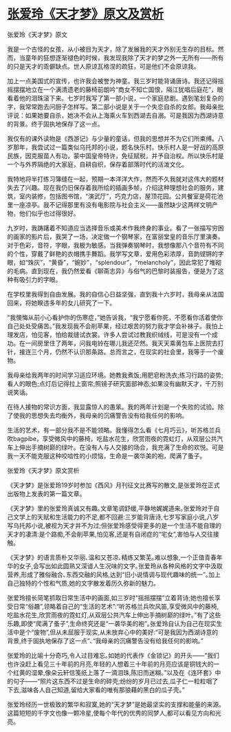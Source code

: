 # [张爱玲《天才梦》原文及赏析](https://www.vrrw.net/wx/6471.html)

张爱玲《天才梦》原文

我是一个古怪的女孩，从小被目为天才，除了发展我的天才外别无生存的目标。然而，当童年的狂想逐渐褪色的时候，我发现我除了天才的梦之外一无所有——所有的只是天才的乖僻缺点。世人原谅瓦格涅的疏狂，可是他们不会原谅我。

加上一点美国式的宣传，也许我会被誉为神童。我三岁时能背诵唐诗。我还记得摇摇摆摆地立在一个满清遗老的藤椅前朗吟“商女不知亡国恨，隔江犹唱后庭花”，眼看着他的泪珠滚下来。七岁时我写了第一部小说，一个家庭悲剧。遇到笔划复杂的字，我常常跑去问厨子怎样写。第二部小说是关于一个失恋自杀的女郎。我母亲批评说：如果她要自杀，她决不会从上海乘火车到西湖去自溺。可是我因为西湖诗意的背景。终于固执地保存了这一点。



我仅有的课外读物是《西游记》与少量的童话，但我的思想并不为它们所束缚。八岁那年，我尝试过一篇类似乌托邦的小说，题名快乐村。快乐村人是一好战的高原民族，因克服苗人有功，蒙中国皇帝特许，免征赋税，并予自治权。所以快乐村是一个与外界隔绝的大家庭，自耕自织，保存着部落时代的活泼文化。

我特地将半打练习簿缝在一起，预期一本洋洋大作，然而不久我就对这伟大的题材失去了兴趣。现在我仍旧保存着我所绘的插画多帧，介绍这种理想社会的服务，建筑，室内装修，包括图书馆，“演武厅”，巧克力店，屋顶花园。公共餐室是荷花池里一座凉亭。我不记得那里有没有电影院与社会主义——虽然缺少这两样文明产物，他们似乎也过得很好。

九岁时，我踌躇着不知道应当选择音乐或美术作我终身的事业。看了一张描写穷困的画家的影片后，我哭了一场，决定做一个钢琴家，在富丽堂皇的音乐厅里演奏。对于色彩，音符，字眼，我极为敏感。当我弹奏钢琴时，我想像那八个音符有不同的个性，穿戴了鲜艳的衣帽携手舞蹈。我学写文章，爱用色彩浓厚，音韵铿锵的字眼，如“珠灰”，“黄昏”，“婉妙”，“splendour”，“melancholy”，因此常犯了堆砌的毛病。直到现在，我仍然爱看《聊斋志异》与俗气的巴黎时装报告，便是为了这种有吸引力的字眼。

在学校里我得到自由发展。我的自信心日益坚强，直到我十六岁时，我母亲从法国回来，将她睽违多年的女儿研究了一下。

“我懊悔从前小心看护你的伤寒症，”她告诉我，“我宁愿看你死，不愿看你活着使你自己处处受痛苦。”我发现我不会削苹果，经过艰苦的努力我才学会补袜子。我怕上理发店，怕见客，怕给裁缝试衣裳。许多人尝试过教我织绒线，可是没有一个成功。在一间房里住了两年，问我电铃在哪儿我还茫然。我天天乘黄包车上医院去打针，接连三个月，仍然不认识那条路。总而言之，在现实的社会里，我等于一个废物。

我母亲给我两年的时间学习适应环境。她教我煮饭;用肥皂粉洗衣;练习行路的姿势;看人的眼色;点灯后记得拉上窗帘;照镜子研究面部神态;如果没有幽默天才，千万别说笑话。

在待人接物的常识方面，我显露惊人的愚笨。我的两年计划是一个失败的试验。除了使我的思想失去均衡外，我母亲的沉痛警告没有给我任何的影响。

生活的艺术，有一部分我不是不能领略。我懂得怎么看《七月巧云》，听苏格兰兵吹bagpibe，享受微风中的藤椅，吃盐水花生，欣赏雨夜的霓虹灯，从双层公共汽车上伸出手摘树巅的绿叶。在没有人与人交接的场合，我充满了生命的欢悦。可是我一天不能克服这种咬啮性的小烦恼，生命是一袭华美的袍，爬满了蚤子。



张爱玲《天才梦》原文赏析

《天才梦》是张爱玲19岁时参加《西风》月刊征文比赛写的散文,是张爱玲在正式出版物上发表的第一篇文章｡

《天才梦》里的张爱玲真诚又有趣｡文章笔调舒缓,平静地娓娓道来｡张爱玲对于自己文学上的天赋和生活能力的不足,都不回避:三岁能背唐诗,七岁写家庭小说,八岁写乌托邦小说,被视为天才并不为过;但张爱玲感受得更多的是一个生活不能自理的天才的凄清:是个路痴,不会削苹果,怕见客,还是有自闭症的“宅女”,害怕与人交往接触｡

《天才梦》的语言质朴又华丽､温和又苍凉､精练又繁芜｡难以想象,一个正值青春年华的女子,会写出如此圆熟又深谙人生况味的文字｡张爱玲从各种风格的文字中汲取营养,形成了雅俗融合､东西交融的风格,达到“旧小说情调与现代趣味的统一”｡加上自己独特的个性和气质,她的文字散发着历久弥新的魅力｡

张爱玲擅长简笔抓取日常生活中的画面,如三岁时“摇摇摆摆”立着背诗;她也擅长享受日常“俗趣”,领略着自己的“生活的艺术”:“听苏格兰兵吹风笛,享受微风中的藤椅,吃盐水花生,欣赏雨夜的霓虹灯,从双层公共汽车上伸出手摘树巅的绿叶｡”有了这些乐趣,即使“爬满了蚤子”,生命终究还是“一袭华美的袍”｡张爱玲自认为自己在现实生活中是个“废物”,但从未屈服于现实,从未放弃心中的美好:“可是我因为西湖诗意的背景,终于固执地保存了这一点”､“我母亲的沉痛警告没有给我任何的影响｡”

张爱玲的比喻十分奇巧,令人过目难忘｡如她的代表作《金锁记》的开头――“我们也许没赶上看见三十年前的月亮,年轻的人想着三十年前的月亮应该是铜钱大的一个红黄的湿晕,像朵云轩信笺纸上落了一滴泪珠,陈旧而迷糊｡”以及在《连环套》中的句子――“照片这东西不过是生命的碎壳;纷纷的岁月已过去,瓜子仁一粒粒咽了下去,滋味各人自己知道,留给大家看的唯有那狼藉的黑白的瓜子壳｡”

张爱玲经历一世极致的繁华和寂寞,她的“天才梦”是她最坚实的支撑和能量的来源｡这篇短短的千字文也像一颗冷星,使每个年代的优秀的同梦人,都可以看见方向和光亮。

